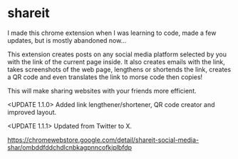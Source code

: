 # shareit

I made this chrome extension when I was learning to code, made a few updates, but is mostly abandoned now...


This extension creates posts on any social media platform selected by you with the link of the current page inside. It also creates emails with the link, takes screenshots of the web page, lengthens or shortends the link, creates a QR code and even translates the link to morse code then copies!

This will make sharing websites with your friends more efficient.

<UPDATE 1.1.0>
Added link lengthener/shortener, QR code creator and improved layout.

<UPDATE 1.1.1>
Updated from Twitter to X.


https://chromewebstore.google.com/detail/shareit-social-media-shar/ombddfddchdlcnbkagpnncofkjplbfdp
